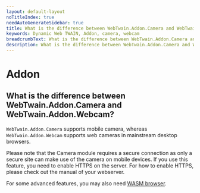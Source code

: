 ```yaml
---
layout: default-layout
noTitleIndex: true
needAutoGenerateSidebar: true
title: What is the difference between WebTwain.Addon.Camera and WebTwain.Addon.Webcam?
keywords: Dynamic Web TWAIN, Addon, camera, webcam
breadcrumbText: What is the difference between WebTwain.Addon.Camera and WebTwain.Addon.Webcam?
description: What is the difference between WebTwain.Addon.Camera and WebTwain.Addon.Webcam?
---
```


# Addon

## What is the difference between WebTwain.Addon.Camera and WebTwain.Addon.Webcam?

`WebTwain.Addon.Camera` supports mobile camera, whereas `WebTwain.Addon.Webcam` supports web cameras in mainstream desktop browsers.

Please note that the Camera module requires a secure connection as only a secure site can make use of the camera on mobile devices. If you use this feature, you need to enable HTTPS on the server. For how to enable HTTPS, please check out the manual of your webserver.

For some advanced features, you may also need <a href="{{site.getstarted}}platform.html#wasm-browsers" target="_blank">WASM browser</a>.
